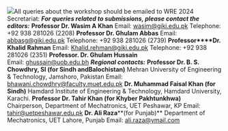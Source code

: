 ![](https://giki.edu.pk/wp-content/uploads/2024/09/Picture1-1-300x275.png)All queries about the workshop should be emailed to WRE 2024 Secretariat: 
**_For queries related to submissions, please contact the editors:_**
**Professor Dr. Wasim A Khan**
Email: wasim@giki.edu.pk
Telephone: +92 938 281026 (2208)
**Professor Dr. Ghulam Abbas**
Email: abbasg@giki.edu.pk
Telephone: +92 938 281026 (2739)
**Professor****Dr. Khalid Rahman**
Email: Khalid.rehman@giki.edu.pk
Telephone: +92 938 281026 (2351)
**Professor. Dr. Ghulam Hussain**  
Email: ghussain@uob.edu.bh
**_Regional contacts:_**
**Professor Dr. B. S. Chowdhry, SI (for Sindh and****Balochistan****)**
Mehran University of Engineering & Technology, Jamshoro, Pakistan
Email: bhawani.chowdhry@faculty.muet.edu.pk
**Dr. Muhammad Faisal Khan (for Sindh)**
Hamdard Institute of Engineering & Technology, Hamdard University, Karachi.
**Professor Dr. Tahir Khan (for Khyber Pakhtunkhwa)**  
Chairperson, Department of Mechatronics, UET Peshawar, KP
Email: tahir@uetpeshawar.edu.pk
**Dr. Ali Raza****(for Punjab)**
Department of Mechatronics, UET Lahore, Punjab
Email: ali.raza@ymail.com
